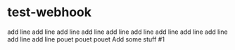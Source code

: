 # test-webhook
add line 
add line 
add line 
add line 
add line 
add line 
add line 
add line 
add line 
add line 
add line 
pouet
pouet
pouet
Add some stuff #1

